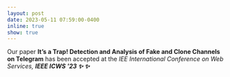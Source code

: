 ```yaml
---
layout: post
date: 2023-05-11 07:59:00-0400
inline: true
show: true
---
```


Our paper <strong>It’s a Trap! Detection and Analysis of Fake and
Clone Channels on Telegram</strong> has been accepted at the <em>IEE International Conference on Web Services<em>, <strong> IEEE ICWS '23 <strong> :sparkles: :sparkles:
